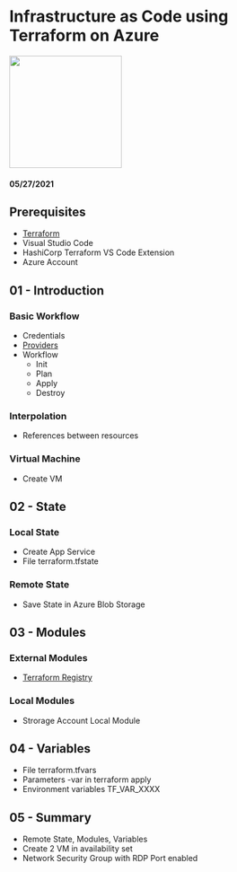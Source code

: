 # Infrastructure as Code using Terraform on Azure

<img src="https://secure.meetupstatic.com/photos/event/6/3/4/3/600_453385411.jpeg" width="200">

#### 05/27/2021

## Prerequisites

- [Terraform](http://terraform.io)
- Visual Studio Code
- HashiCorp Terraform VS Code Extension
- Azure Account


## 01 - Introduction

### Basic Workflow

- Credentials
- [Providers](https://registry.terraform.io)
- Workflow
    - Init
    - Plan
    - Apply
    - Destroy

### Interpolation

- References between resources

### Virtual Machine

- Create VM

## 02 - State

### Local State

- Create App Service
- File terraform.tfstate

### Remote State

- Save State in Azure Blob Storage

## 03 - Modules

### External Modules

- [Terraform Registry](https://registry.terraform.io)

### Local Modules

- Strorage Account Local Module


## 04 - Variables

- File terraform.tfvars
- Parameters -var in terraform apply 
- Environment variables TF_VAR_XXXX

## 05 - Summary

- Remote State, Modules, Variables
- Create 2 VM in availability set
- Network Security Group with RDP Port enabled